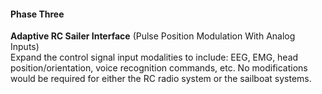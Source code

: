 #### Phase Three
**Adaptive RC Sailer Interface** (Pulse Position Modulation With Analog Inputs)  
Expand the control signal input modalities to include:
EEG, EMG, head position/orientation, voice recognition commands, etc.
No modifications would be required for either the RC radio system or the sailboat systems.
